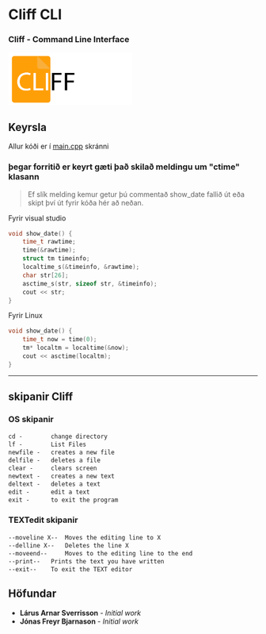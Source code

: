 # Cliff CLI
### Cliff - Command Line Interface
<img src="Images/Cliff_logo.png" width="250">


## Keyrsla

Allur kóði er í  [main.cpp](https://github.com/jonasfreyr/Lokaverkefni_C-/blob/master/main.cpp) skránni

### þegar forritið er keyrt gæti það skilað meldingu um "ctime" klasann

> Ef slík melding kemur getur þú commentað show_date fallið út eða skipt því út fyrir kóða hér að neðan.

Fyrir visual studio
```cpp
void show_date() {
	time_t rawtime;
	time(&rawtime);
	struct tm timeinfo;
	localtime_s(&timeinfo, &rawtime);
	char str[26];
	asctime_s(str, sizeof str, &timeinfo);
	cout << str;
}
```
Fyrir Linux
```cpp
void show_date() {
	time_t now = time(0);
	tm* localtm = localtime(&now);
	cout << asctime(localtm);
}
```
___

## skipanir Cliff

### OS skipanir
```
cd - 		change directory 
lf - 		List Files 
newfile - 	creates a new file 
delfile - 	deletes a file 
clear - 	clears screen
newtext - 	creates a new text
deltext -	deletes a text
edit - 		edit a text 
exit - 		to exit the program
```
### TEXTedit skipanir
```
--moveline X-- 	Moves the editing line to X
--delline X-- 	Deletes the line X
--moveend-- 	Moves to the editing line to the end
--print-- 	Prints the text you have written
--exit-- 	To exit the TEXT editor
```
## Höfundar

* **Lárus Arnar Sverrisson** - *Initial work*
* **Jónas Freyr Bjarnason** - *Initial work*

